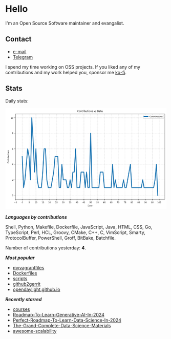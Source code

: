 
# Hello

I'm an Open Source Software maintainer and evangalist.

## Contact

- [e-mail](mailto:askb23@gmail.com)
- [Telegram]()

I spend my time working on OSS projects. If you liked any of
my contributions and my work helped you, sponsor me [ko-fi](https://ko-fi.com/askb23).

## Stats

Daily stats:

![contributions graph](graph.png)

***Languages by contributions***

Shell, Python, Makefile, Dockerfile, JavaScript, Java, HTML, CSS, Go, TypeScript, Perl, HCL, Groovy, CMake, C++, C, VimScript, Smarty, ProtocolBuffer, PowerShell, Groff, BitBake, Batchfile.

Number of contributions yesterday: **4**.

***Most popular***

- [myvagrantfiles](https://github.com/askb/myvagrantfiles)
- [Dockerfiles](https://github.com/askb/Dockerfiles)
- [scripts](https://github.com/askb/scripts)
- [github2gerrit](https://github.com/askb/github2gerrit)
- [opendaylight.github.io](https://github.com/opendaylight/opendaylight.github.io)

***Recently starred***

- [courses](https://github.com/SkalskiP/courses)
- [Roadmap-To-Learn-Generative-AI-In-2024](https://github.com/krishnaik06/Roadmap-To-Learn-Generative-AI-In-2024)
- [Perfect-Roadmap-To-Learn-Data-Science-In-2024](https://github.com/krishnaik06/Perfect-Roadmap-To-Learn-Data-Science-In-2024)
- [The-Grand-Complete-Data-Science-Materials](https://github.com/krishnaik06/The-Grand-Complete-Data-Science-Materials)
- [awesome-scalability](https://github.com/binhnguyennus/awesome-scalability)


